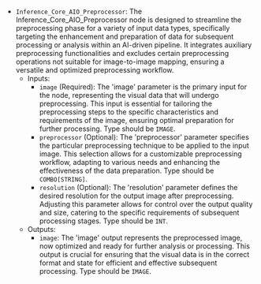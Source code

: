 - `Inference_Core_AIO_Preprocessor`: The Inference_Core_AIO_Preprocessor node is designed to streamline the preprocessing phase for a variety of input data types, specifically targeting the enhancement and preparation of data for subsequent processing or analysis within an AI-driven pipeline. It integrates auxiliary preprocessing functionalities and excludes certain preprocessing operations not suitable for image-to-image mapping, ensuring a versatile and optimized preprocessing workflow.
    - Inputs:
        - `image` (Required): The 'image' parameter is the primary input for the node, representing the visual data that will undergo preprocessing. This input is essential for tailoring the preprocessing steps to the specific characteristics and requirements of the image, ensuring optimal preparation for further processing. Type should be `IMAGE`.
        - `preprocessor` (Optional): The 'preprocessor' parameter specifies the particular preprocessing technique to be applied to the input image. This selection allows for a customizable preprocessing workflow, adapting to various needs and enhancing the effectiveness of the data preparation. Type should be `COMBO[STRING]`.
        - `resolution` (Optional): The 'resolution' parameter defines the desired resolution for the output image after preprocessing. Adjusting this parameter allows for control over the output quality and size, catering to the specific requirements of subsequent processing stages. Type should be `INT`.
    - Outputs:
        - `image`: The 'image' output represents the preprocessed image, now optimized and ready for further analysis or processing. This output is crucial for ensuring that the visual data is in the correct format and state for efficient and effective subsequent processing. Type should be `IMAGE`.
